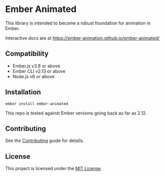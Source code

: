 Ember Animated
==============================================================================

This library is intended to become a robust foundation for animation in Ember.

Interactive docs are at https://ember-animation.github.io/ember-animated/


Compatibility
------------------------------------------------------------------------------

* Ember.js v3.8 or above
* Ember CLI v2.13 or above
* Node.js v8 or above


Installation
------------------------------------------------------------------------------

```
ember install ember-animated
```

This repo is tested against Ember versions going back as far as 2.12.


Contributing
------------------------------------------------------------------------------

See the [Contributing](CONTRIBUTING.md) guide for details.


License
------------------------------------------------------------------------------

This project is licensed under the [MIT License](LICENSE.md).

